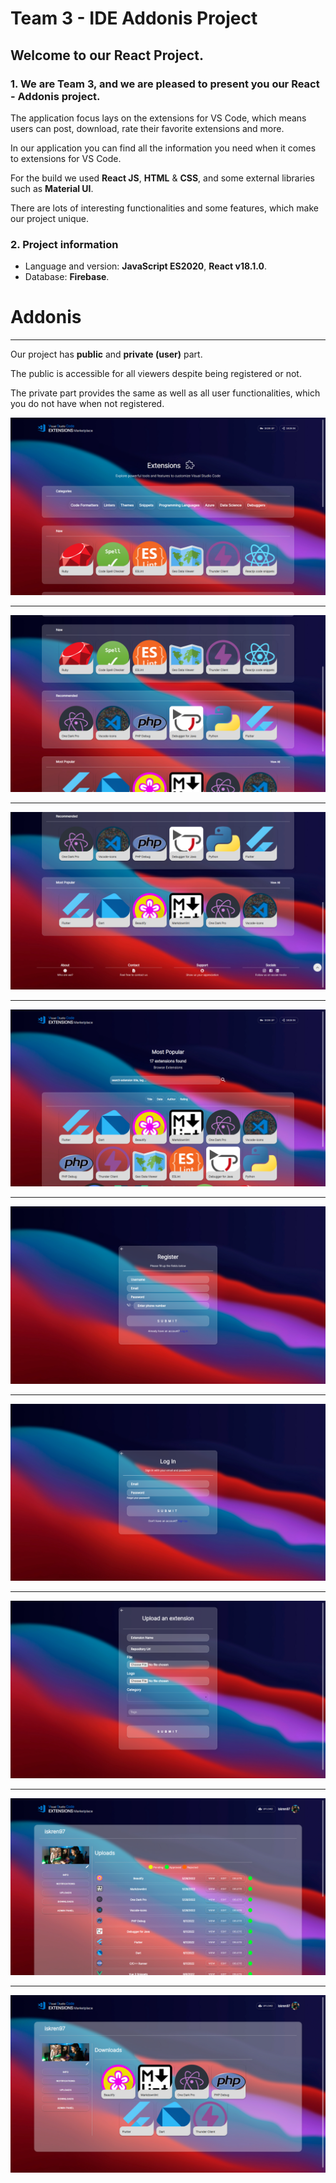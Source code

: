 # Team 3 - IDE Addonis Project

## Welcome to our React Project.

### 1. We are Team 3, and we are pleased to present you our React - Addonis project.

The application focus lays on the extensions for VS Code, which means users can post, download, rate their favorite extensions and more.

In our application you can find all the information you need when it comes to extensions for VS Code.

For the build we used **React JS**, **HTML** & **CSS**, and some external libraries such as **Material UI**.

There are lots of interesting functionalities and some features, which make our project unique.

### 2. Project information

- Language and version: **JavaScript ES2020**, **React v18.1.0**.
- Database: **Firebase**.

# Addonis

---

Our project has **public** and **private (user)** part.

The public is accessible for all viewers despite being registered or not.

The private part provides the same as well as all user functionalities, which you do not have when not registered.

![](markdown/1.png)

---

![](markdown/2.png)

---

![](markdown/3.png)

---

![](markdown/4.png)

---

![](markdown/5.png)

---

![](markdown/6.png)

---

![](markdown/8.png)

---

![](markdown/7.png)

---

![](markdown/9.png)
